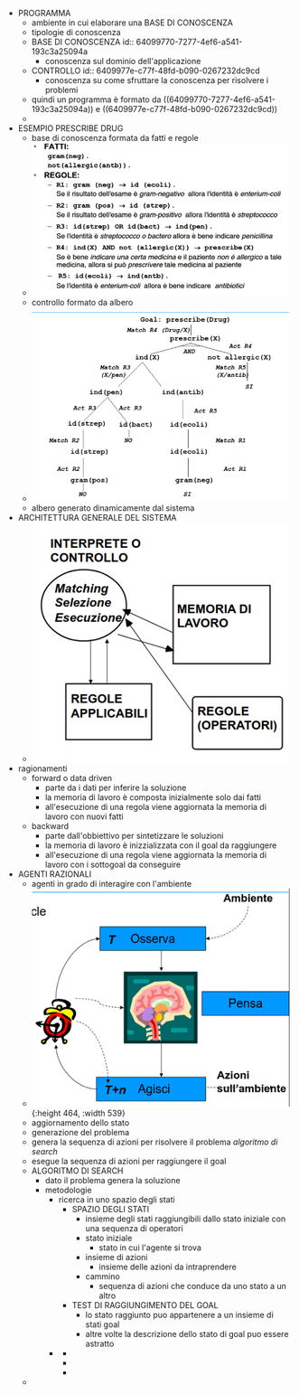 - PROGRAMMA
	- ambiente in cui elaborare una BASE DI CONOSCENZA
	- tipologie di conoscenza
	- BASE DI CONOSCENZA
	  id:: 64099770-7277-4ef6-a541-193c3a25094a
		- conoscenza sul dominio dell'applicazione
	- CONTROLLO
	  id:: 6409977e-c77f-48fd-b090-0267232dc9cd
		- conoscenza su come sfruttare la conoscenza per risolvere i problemi
	- quindi un programma è formato da ((64099770-7277-4ef6-a541-193c3a25094a)) e ((6409977e-c77f-48fd-b090-0267232dc9cd))
	-
- ESEMPIO PRESCRIBE DRUG
	- base di conoscenza formata da fatti e regole
	- ![image.png](../assets/image_1678350828296_0.png)
	- controllo formato da albero
	- ![image.png](../assets/image_1678350884323_0.png)
	- albero generato dinamicamente dal sistema
- ARCHITETTURA GENERALE DEL SISTEMA
	- ![image.png](../assets/image_1678351961449_0.png)
- ragionamenti
	- forward o data driven
		- parte da i dati per inferire la soluzione
		- la memoria  di lavoro è composta inizialmente solo dai fatti
		- all'esecuzione di una regola viene aggiornata la memoria di lavoro con nuovi fatti
	- backward
		- parte dall'obbiettivo per sintetizzare le soluzioni
		- la memoria di lavoro è inizzializzata con il goal da raggiungere
		- all'esecuzione di una regola viene aggiornata la memoria di lavoro con i sottogoal da conseguire
- AGENTI RAZIONALI
	- agenti in grado di interagire con l'ambiente
	- ![image.png](../assets/image_1678352853974_0.png){:height 464, :width 539}
	- aggiornamento dello stato
	- generazione del problema
	- genera la sequenza di azioni per risolvere il problema *algoritmo di search*
	- esegue la sequenza di azioni per raggiungere il goal
	- ALGORITMO DI SEARCH
		- dato il problema genera la soluzione
		- metodologie
			- ricerca in uno spazio degli stati
				- SPAZIO DEGLI STATI
					- insieme degli stati raggiungibili dallo stato iniziale con una sequenza di operatori
					- stato iniziale
						- stato in cui l'agente si trova
					- insieme  di azioni
						- insieme delle azioni da intraprendere
					- cammino
						- sequenza di azioni che conduce da uno stato a un altro
				- TEST DI RAGGIUNGIMENTO DEL GOAL
					- lo stato raggiunto puo appartenere a un insieme di stati goal
					- altre volte la descrizione dello stato di goal puo essere astratto
			-
				-
				-
				-
	-